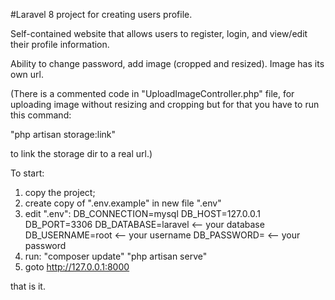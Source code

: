 #Laravel 8 project for creating users profile.

Self-contained website that allows users to register, login, and view/edit their profile information.

Ability to change password, add image (cropped and resized).
Image has its own url.

(There is a commented code in "UploadImageController.php" file, for uploading image without resizing and cropping
but for that you have to run this command:

"php artisan storage:link"  

to link the storage dir to a real url.)

To start:
1. copy the project;
2. create copy of ".env.example" in new file ".env"
3. edit ".env":
   DB_CONNECTION=mysql
   DB_HOST=127.0.0.1
   DB_PORT=3306
   DB_DATABASE=laravel  <-- your database
   DB_USERNAME=root  <-- your username
   DB_PASSWORD=  <-- your password
4. run:
   "composer update"
   "php artisan serve"
5. goto http://127.0.0.1:8000


that is it.




